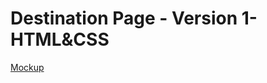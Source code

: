 # Destination Page - Version 1- HTML&CSS
[Mockup](https://drive.google.com/file/d/15Ra1M0SYIe2nusdcTK-D04kXFhPOo8PB/view)
